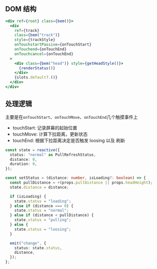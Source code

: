 ## DOM 结构

```jsx
<div ref={root} class={bem()}>
  <div
    ref={track}
    class={bem("track")}
    style={trackStyle}
    onTouchstartPassive={onTouchStart}
    onTouchend={onTouchEnd}
    onTouchcancel={onTouchEnd}
  >
    <div class={bem("head")} style={getHeadStyle()}>
      {renderStatus()}
    </div>
    {slots.default?.()}
  </div>
</div>
```

## 处理逻辑

主要是在`onTouchStart`、`onTouchMove`、`onTouchEnd`几个触摸事件上
- touchStart: 记录屏幕的起始位置
- touchMove: 计算下拉距离，更新状态
- touchEnd: 根据下拉距离决定是否触发 loosing 以及 刷新

```ts
const state = reactive({
  status: "normal" as PullRefreshStatus, 
  distance: 0,
  duration: 0,
});

const setStatus = (distance: number, isLoading?: boolean) => {
  const pullDistance = +(props.pullDistance || props.headHeight);
  state.distance = distance;

  if (isLoading) {
    state.status = "loading";
  } else if (distance === 0) {
    state.status = "normal";
  } else if (distance < pullDistance) {
    state.status = "pulling";
  } else {
    state.status = "loosing";
  }

  emit("change", {
    status: state.status,
    distance,
  });
};
```
